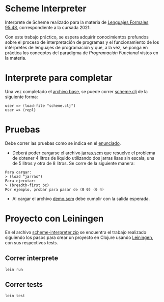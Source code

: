 # Scheme Interpreter

Interprete de Scheme realizado para la materia de [Lenguajes Formales 95.48](http://wiki.foros-fiuba.com.ar/materias:75:14), correspondiente a la cursada 2021.

Con este trabajo práctico, se espera adquirir conocimientos profundos sobre el proceso de interpretación de programas y el funcionamiento de los intérpretes de lenguajes de programación y que, a la vez, se ponga en práctica los conceptos del paradigma de *Programación Funcional* vistos en la materia.

# Interprete para completar

Una vez completado el [archivo base](https://github.com/aguirre-ivan/scheme-interpreter/blob/main/scheme_base.clj), se puede correr [scheme.clj](https://github.com/aguirre-ivan/scheme-interpreter/blob/main/scheme.clj) de la siguiente forma:

```
user => (load-file "scheme.clj")
user => (repl)
```

# Pruebas

Debe correr las pruebas como se indica en el [enunciado](https://github.com/aguirre-ivan/scheme-interpreter/blob/main/EnunciadoScheme2021.pdf).

- Deberá poder cargarse el archivo [jarras.scm](https://github.com/aguirre-ivan/scheme-interpreter/blob/main/jarras.scm) que resuelve el problema de obtener 4  litros de líquido utilizando dos jarras lisas sin escala, una de 5 litros y otra de 8 litros.
Se corre de la siguiente manera:
```
Para cargar:
> (load "jarras")
Para ejecutar:
> (breadth-first bc)
Por ejemplo, probar para pasar de (0 0) (0 4)
```

- Al cargar el archivo [demo.scm](https://github.com/aguirre-ivan/scheme-interpreter/blob/main/demo.scm) debe cumplir con la salida esperada.

# Proyecto con Leiningen

En el archivo [scheme-interpreter.zip](https://github.com/aguirre-ivan/scheme-interpreter/blob/main/scheme-interpreter.zip) se encuentra el trabajo realizado siguiendo los pasos para crear un proyecto en Clojure usando [Leiningen](https://leiningen.org), con sus respectivos tests.

## Correr interprete
```
lein run
```
## Correr tests
```
lein test
```
